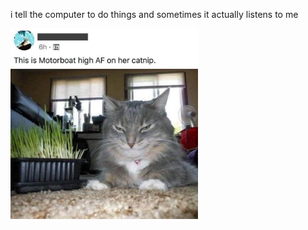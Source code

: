 i tell the computer to do things and sometimes it actually listens to me
<!--START_SECTION:update_image-->
<img src=https://raw.githubusercontent.com/sneakykestrel/sneakykestrel/main/.github/images/high-af.jpg height="" width="300" align=left alt=kitty />
<!--END_SECTION:update_image-->

